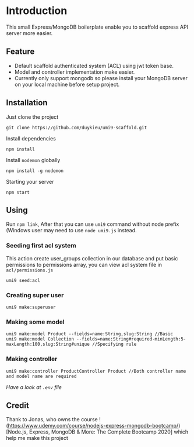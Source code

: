 # Introduction
This small Express/MongoDB boilerplate enable you to scaffold express API server more easier.

## Feature
- Default scaffold authenticated system (ACL) using jwt token base.
- Model and controller implementation make easier.
- Currently only support mongodb so please install your MongoDB server on your local machine before setup project.

## Installation

Just clone the project
```
git clone https://github.com/duykieu/umi9-scaffold.git
```

Install dependencies
```
npm install
```

Install `nodemon` globally

```
npm install -g nodemon
```

Starting your server
```
npm start
```

## Using
Run `npm link`, After that you can use `umi9` command without node prefix (Windows user may need to use `node umi9.js` instead.

### Seeding first acl system
This action create user_groups collection in our database and put basic permissions to permissions array, you can view acl system file in `acl/permissions.js`
```
umi9 seed:acl
```

### Creating super user
```
umi9 make:superuser
```

### Making some model
```
umi9 make:model Product --fields=name:String,slug:String //Basic
umi9 make:model Collection --fields=name:String#required-minLength:5-maxLength:100,slug:String#unique //Specifying rule
```

### Making controller
```
umi9 make:controller ProductController Product //Both controller name and model name are required
```

*Have a look at `.env` file*

## Credit
Thank to Jonas, who owns the course !(https://www.udemy.com/course/nodejs-express-mongodb-bootcamp/)[Node.js, Express, MongoDB & More: The Complete Bootcamp 2020] which help me make this project
